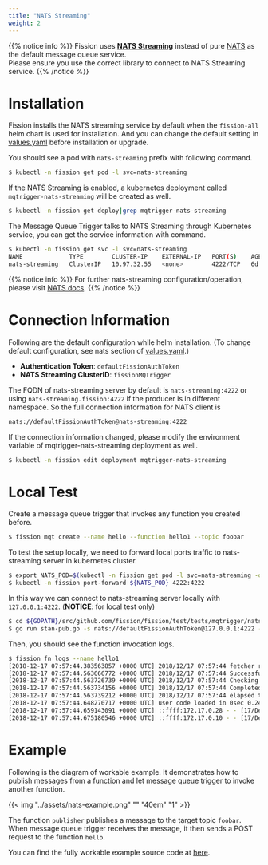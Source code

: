 ```yaml
---
title: "NATS Streaming"
weight: 2
---
```


{{% notice info %}}
Fission uses [**NATS Streaming**](https://github.com/nats-io/nats-streaming-server) instead of pure [NATS](https://nats.io/) as the default message queue service. </br>
Please ensure you use the correct library to connect to NATS Streaming service.
{{% /notice %}}

# Installation

Fission installs the NATS streaming service by default when the
`fission-all` helm chart is used for installation.
And you can change the default setting in [values.yaml](https://github.com/fission/fission/blob/38f96c7e46e3be8d91014dd6f0aac9965d627459/charts/fission-all/values.yaml#L120-L125)
before installation or upgrade.

You should see a pod with `nats-streaming` prefix with following command.

```bash
$ kubectl -n fission get pod -l svc=nats-streaming
```

If the NATS Streaming is enabled, a kubernetes deployment called `mqtrigger-nats-streaming` will be created as well.

```bash
$ kubectl -n fission get deploy|grep mqtrigger-nats-streaming
```

The Message Queue Trigger talks to NATS Streaming through Kubernetes service, you can get the service information with command.

```bash
$ kubectl -n fission get svc -l svc=nats-streaming
NAME             TYPE        CLUSTER-IP    EXTERNAL-IP   PORT(S)    AGE
nats-streaming   ClusterIP   10.97.32.55   <none>        4222/TCP   6d
```

{{% notice info %}}
For further nats-streaming configuration/operation, please visit [NATS docs](https://docs.nats.io/).
{{% /notice %}}

# Connection Information

Following are the default configuration while helm installation. (To change default configuration, see nats section of [values.yaml](https://github.com/fission/fission/blob/master/charts/fission-all/values.yaml).)

- **Authentication Token**: `defaultFissionAuthToken`
- **NATS Streaming ClusterID**: `fissionMQTrigger`

The FQDN of nats-streaming server by default is `nats-streaming:4222` or using `nats-streaming.fission:4222` if the producer is in different namespace.
So the full connection information for NATS client is

```bash
nats://defaultFissionAuthToken@nats-streaming:4222
```

If the connection information changed, please modify the environment variable of mqtrigger-nats-streaming deployment as well.

```bash
$ kubectl -n fission edit deployment mqtrigger-nats-streaming
```

# Local Test

Create a message queue trigger that invokes any function you created before.

```bash
$ fission mqt create --name hello --function hello1 --topic foobar
```

To test the setup locally, we need to forward local ports traffic to nats-streaming server in kubernetes cluster.

```bash
$ export NATS_POD=$(kubectl -n fission get pod -l svc=nats-streaming -o name)
$ kubectl -n fission port-forward ${NATS_POD} 4222:4222
```

In this way we can connect to nats-streaming server locally with `127.0.0.1:4222`. (**NOTICE**: for local test only)

```bash
$ cd ${GOPATH}/src/github.com/fission/fission/test/tests/mqtrigger/nats
$ go run stan-pub.go -s nats://defaultFissionAuthToken@127.0.0.1:4222 -c fissionMQTrigger -id clientPub foobar ""
```

Then, you should see the function invocation logs.

```bash
$ fission fn logs --name hello1
[2018-12-17 07:57:44.383563857 +0000 UTC] 2018/12/17 07:57:44 fetcher received fetch request and started downloading: {1 {hello-js-60kj  default    0 0001-01-01 00:00:00 +0000 UTC <nil> <nil> map[] map[] [] nil [] }   user [] [] false}
[2018-12-17 07:57:44.563666772 +0000 UTC] 2018/12/17 07:57:44 Successfully placed at /userfunc/user
[2018-12-17 07:57:44.563726739 +0000 UTC] 2018/12/17 07:57:44 Checking secrets/cfgmaps
[2018-12-17 07:57:44.563734156 +0000 UTC] 2018/12/17 07:57:44 Completed fetch request
[2018-12-17 07:57:44.563739212 +0000 UTC] 2018/12/17 07:57:44 elapsed time in fetch request = 299.120419ms
[2018-12-17 07:57:44.648270717 +0000 UTC] user code loaded in 0sec 0.240217ms
[2018-12-17 07:57:44.659143091 +0000 UTC] ::ffff:172.17.0.28 - - [17/Dec/2018:07:57:44 +0000] "POST /specialize HTTP/1.1" 202 - "-" "Go-http-client/1.1"
[2018-12-17 07:57:44.675180546 +0000 UTC] ::ffff:172.17.0.10 - - [17/Dec/2018:07:57:44 +0000] "POST / HTTP/1.1" 200 14 "-" "Go-http-client/1.1"
```

# Example

Following is the diagram of workable example. It demonstrates how to publish messages from a function and let
message queue trigger to invoke another function.

{{< img "../assets/nats-example.png" "" "40em" "1" >}}

The function `publisher` publishes a message to the target topic `foobar`. When message queue trigger receives the
message, it then sends a POST request to the function `hello`.

You can find the fully workable example source code at [here](https://github.com/fission/fission/tree/master/examples/message-queue/nats-streaming).
